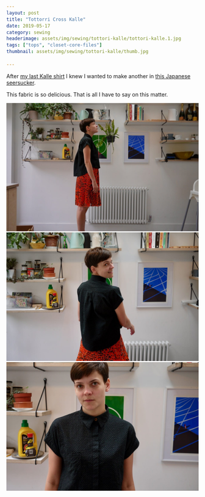 ```yaml
---
layout: post
title: "Tottorri Cross Kalle"
date: 2019-05-17
category: sewing
headerimage: assets/img/sewing/tottori-kalle/tottori-kalle.1.jpg
tags: ["tops", "closet-core-files"]
thumbnail: assets/img/sewing/tottori-kalle/thumb.jpg

---
```


After [my last Kalle shirt](https://alicebartlett.co.uk/blog/bird-shirt) I knew I wanted to make another in [this Japanese seersucker](https://merchantandmills.com/store/cloth/tottorri-cross-black/).

This fabric is so delicious. That is all I have to say on this matter.

![Side view of my shirt](/assets/img/sewing/tottori-kalle/tottori-kalle.1.jpg)
![Back view of my shirt](/assets/img/sewing/tottori-kalle/tottori-kalle.2.jpg)
![Front view of my shirt](/assets/img/sewing/tottori-kalle/tottori-kalle.3.jpg)
